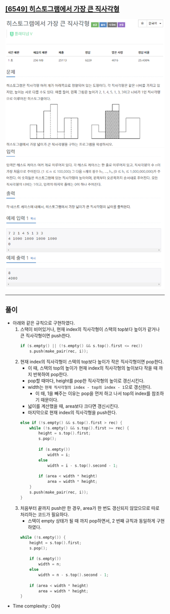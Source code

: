 ## **[[6549] 히스토그램에서 가장 큰 직사각형](https://www.acmicpc.net/problem/6549)**

![](imgs/1.PNG)![](imgs/2.PNG)
___
## **풀이**
- 아래와 같은 규칙으로 구현하였다.
    1. 스택이 비어있거나, 현재 index의 직사각형이 스택의 top보다 높이가 같거나 큰 직사각형이면 push한다.
        ```c++
	    if (s.empty() || (!s.empty() && s.top().first <= rec))
		    s.push(make_pair(rec, i));
        ```    
    2. 현재 index의 직사각형이 스택의 top보다 높이가 작은 직사각형이면 pop한다.
        - 이 때, 스택의 top의 높이가 현재 index의 직사각형의 높이보다 작을 때 까지 반복하여 pop한다.
        - pop할 때마다, height를 pop한 직사각형의 높이로 갱신시킨다.
        - width는 `현재 직사각형의 index - top의 index - 1`으로 갱신한다.
            - 이 때, 1을 빼주는 이유는 pop을 먼저 하고 나서 top의 index를 참조하기 때문이다.
        - 넓이를 계산했을 때, area보다 크다면 갱신시킨다.
        - 마지막으로 현재 index의 직사각형을 push한다.
        ```c++
        else if (!s.empty() && s.top().first > rec) {
			while (!s.empty() && s.top().first >= rec) {
				height = s.top().first;
				s.pop();

				if (s.empty())
					width = i;
				else
					width = i - s.top().second - 1;

				if (area < width * height)
					area = width * height;
			}
			s.push(make_pair(rec, i));
		}
        ```
    3. 처음부터 끝까지 push만 한 경우, area가 한 번도 갱신되지 않았으므로 따로 처리하는 코드가 필요하다.
        - 스택이 empty 상태가 될 때 까지 pop하면서, 2 번째 규칙과 동일하게 구현하였다.
        ```c++
        while (!s.empty()) {
			height = s.top().first;
			s.pop();

			if (s.empty())
				width = n;
			else
				width = n - s.top().second - 1;

			if (area < width * height)
				area = width * height;
		}
        ```
- Time complexity : O(n)
